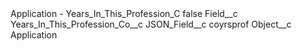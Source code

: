 <?xml version="1.0" encoding="UTF-8"?>
<CustomMetadata xmlns="http://soap.sforce.com/2006/04/metadata" xmlns:xsi="http://www.w3.org/2001/XMLSchema-instance" xmlns:xsd="http://www.w3.org/2001/XMLSchema">
    <label>Application - Years_In_This_Profession_C</label>
    <protected>false</protected>
    <values>
        <field>Field__c</field>
        <value xsi:type="xsd:string">Years_In_This_Profession_Co__c</value>
    </values>
    <values>
        <field>JSON_Field__c</field>
        <value xsi:type="xsd:string">coyrsprof</value>
    </values>
    <values>
        <field>Object__c</field>
        <value xsi:type="xsd:string">Application</value>
    </values>
</CustomMetadata>
